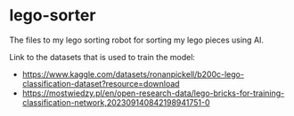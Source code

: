# lego-sorter
The files to my lego sorting robot for sorting my lego pieces using AI.

Link to the datasets that is used to train the model:
- https://www.kaggle.com/datasets/ronanpickell/b200c-lego-classification-dataset?resource=download
- https://mostwiedzy.pl/en/open-research-data/lego-bricks-for-training-classification-network,202309140842198941751-0

